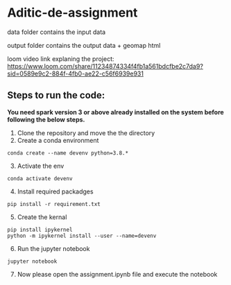 # Aditic-de-assignment

data folder contains the input data

output folder contains the output data + geomap html

loom video link explaning the project: https://www.loom.com/share/11234874334f4fb1a561bdcfbe2c7da9?sid=0589e9c2-884f-4fb0-ae22-c56f6939e931

## Steps to run the code:

**You need spark version 3 or above already installed on the system before following the below steps.**
1. Clone the repository and move the the directory
2. Create a conda environment

```
conda create --name devenv python=3.8.*
```

3. Activate the env

```
conda activate devenv
```

4. Install required packadges

```
pip install -r requirement.txt
```

5. Create the kernal

```
pip install ipykernel
python -m ipykernel install --user --name=devenv
```

6. Run the jupyter notebook
```
jupyter notebook
```

7. Now please open the assignment.ipynb file and execute the notebook